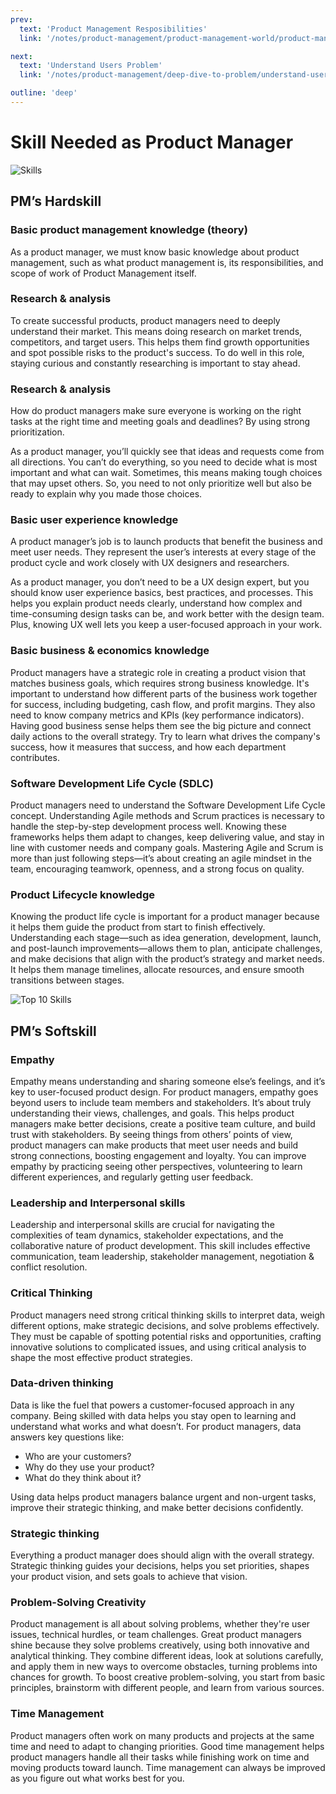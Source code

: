 ```yaml
---
prev:
  text: 'Product Management Resposibilities'
  link: '/notes/product-management/product-management-world/product-manager-responsibilities'

next:
  text: 'Understand Users Problem'
  link: '/notes/product-management/deep-dive-to-problem/understand-users-problem'

outline: 'deep'
---
```


# Skill Needed as Product Manager

![Skills](../../../../public/assets/product-management/skills.webp)

## PM’s Hardskill

### Basic product management knowledge (theory)
As a product manager, we must know basic knowledge about product management, such as what product management is, its responsibilities, and scope of work of Product Management itself.

### Research & analysis
To create successful products, product managers need to deeply understand their market. This means doing research on market trends, competitors, and target users. This helps them find growth opportunities and spot possible risks to the product's success. To do well in this role, staying curious and constantly researching is important to stay ahead.

### Research & analysis
How do product managers make sure everyone is working on the right tasks at the right time and meeting goals and deadlines? By using strong prioritization.

As a product manager, you’ll quickly see that ideas and requests come from all directions. You can’t do everything, so you need to decide what is most important and what can wait. Sometimes, this means making tough choices that may upset others. So, you need to not only prioritize well but also be ready to explain why you made those choices.

### Basic user experience knowledge
A product manager’s job is to launch products that benefit the business and meet user needs. They represent the user’s interests at every stage of the product cycle and work closely with UX designers and researchers.

As a product manager, you don’t need to be a UX design expert, but you should know user experience basics, best practices, and processes. This helps you explain product needs clearly, understand how complex and time-consuming design tasks can be, and work better with the design team. Plus, knowing UX well lets you keep a user-focused approach in your work.

### Basic business & economics knowledge
Product managers have a strategic role in creating a product vision that matches business goals, which requires strong business knowledge. It's important to understand how different parts of the business work together for success, including budgeting, cash flow, and profit margins. They also need to know company metrics and KPIs (key performance indicators). Having good business sense helps them see the big picture and connect daily actions to the overall strategy. Try to learn what drives the company's success, how it measures that success, and how each department contributes.

### Software Development Life Cycle (SDLC)
Product managers need to understand the Software Development Life Cycle concept. Understanding Agile methods and Scrum practices is necessary to handle the step-by-step development process well. Knowing these frameworks helps them adapt to changes, keep delivering value, and stay in line with customer needs and company goals. Mastering Agile and Scrum is more than just following steps—it’s about creating an agile mindset in the team, encouraging teamwork, openness, and a strong focus on quality.

### Product Lifecycle knowledge
Knowing the product life cycle is important for a product manager because it helps them guide the product from start to finish effectively. Understanding each stage—such as idea generation, development, launch, and post-launch improvements—allows them to plan, anticipate challenges, and make decisions that align with the product’s strategy and market needs. It helps them manage timelines, allocate resources, and ensure smooth transitions between stages.

![Top 10 Skills](../../../../public/assets/product-management/top-10-skills.png)

## PM’s Softskill

### Empathy
Empathy means understanding and sharing someone else’s feelings, and it’s key to user-focused product design. For product managers, empathy goes beyond users to include team members and stakeholders. It’s about truly understanding their views, challenges, and goals. This helps product managers make better decisions, create a positive team culture, and build trust with stakeholders. By seeing things from others’ points of view, product managers can make products that meet user needs and build strong connections, boosting engagement and loyalty. You can improve empathy by practicing seeing other perspectives, volunteering to learn different experiences, and regularly getting user feedback.

### Leadership and Interpersonal skills
Leadership and interpersonal skills are crucial for navigating the complexities of team dynamics, stakeholder expectations, and the collaborative nature of product development. This skill includes effective communication, team leadership, stakeholder management, negotiation & conflict resolution.

### Critical Thinking
Product managers need strong critical thinking skills to interpret data, weigh different options, make strategic decisions, and solve problems effectively. They must be capable of spotting potential risks and opportunities, crafting innovative solutions to complicated issues, and using critical analysis to shape the most effective product strategies.

### Data-driven thinking
Data is like the fuel that powers a customer-focused approach in any company. Being skilled with data helps you stay open to learning and understand what works and what doesn’t. For product managers, data answers key questions like:
- Who are your customers?
- Why do they use your product?
- What do they think about it?

Using data helps product managers balance urgent and non-urgent tasks, improve their strategic thinking, and make better decisions confidently.

### Strategic thinking
Everything a product manager does should align with the overall strategy. Strategic thinking guides your decisions, helps you set priorities, shapes your product vision, and sets goals to achieve that vision.

### Problem-Solving Creativity
Product management is all about solving problems, whether they're user issues, technical hurdles, or team challenges. Great product managers shine because they solve problems creatively, using both innovative and analytical thinking. They combine different ideas, look at solutions carefully, and apply them in new ways to overcome obstacles, turning problems into chances for growth. To boost creative problem-solving, you start from basic principles, brainstorm with different people, and learn from various sources.

### Time Management
Product managers often work on many products and projects at the same time and need to adapt to changing priorities. Good time management helps product managers handle all their tasks while finishing work on time and moving products toward launch. Time management can always be improved as you figure out what works best for you.

